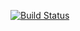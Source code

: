 [![Build Status](https://app.travis-ci.com/Ishmael-sikhikhi/registration_numbers_webapp.svg?branch=main)](https://app.travis-ci.com/Ishmael-sikhikhi/registration_numbers_webapp)